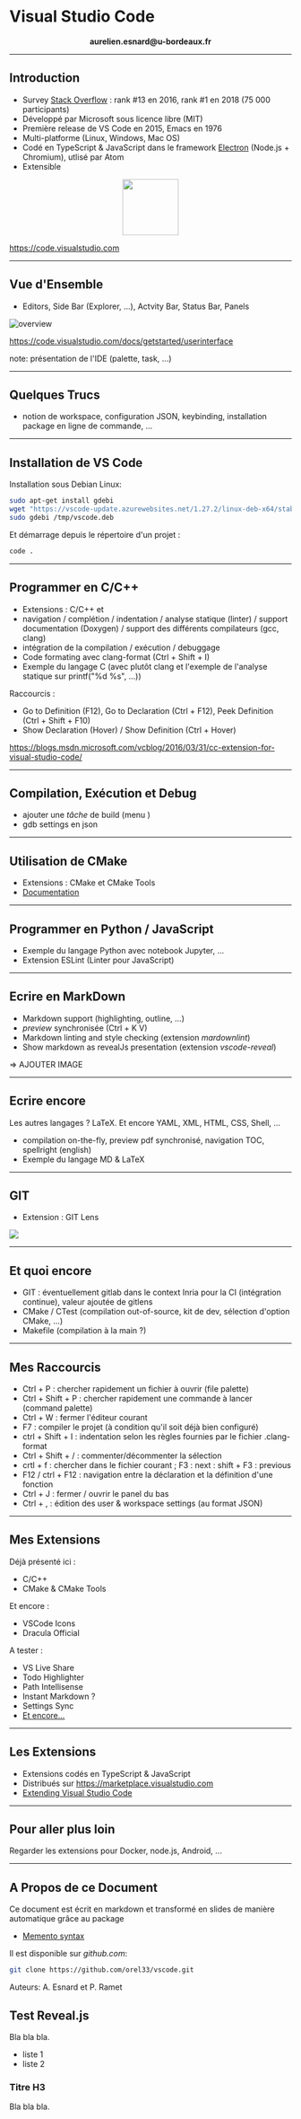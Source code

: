 
<style>
    /* 1vh = 1% of the height of the viewport */
    .reveal .slides { font-size: 2vh; text-align: left; }
    .reveal h1 { font-size: 8vh; }
    .reveal h2 { font-size: 6vh; }
    .reveal h3 { font-size: 4vh; }
</style>

# Visual Studio Code

<center><b>aurelien.esnard@u-bordeaux.fr</b></center>

---

## Introduction

* Survey [Stack Overflow](https://insights.stackoverflow.com/survey/2018/#development-environments-and-tools) : rank #13 en 2016, rank #1 en 2018 (75 000 participants)
* Développé par Microsoft sous licence libre (MIT)
* Première release de VS Code en 2015, Emacs en 1976
* Multi-platforme (Linux, Windows, Mac OS)
* Codé en TypeScript & JavaScript dans le framework [Electron](https://github.com/electron/electron) (Node.js + Chromium), utlisé par Atom
* Extensible

<center><img src="icon.svg" width="100" align="middle"></center>


<https://code.visualstudio.com>

---

## Vue d'Ensemble

* Editors, Side Bar (Explorer, ...), Actvity Bar, Status Bar, Panels

 ![overview](https://code.visualstudio.com/assets/docs/getstarted/userinterface/hero.png)

<https://code.visualstudio.com/docs/getstarted/userinterface>

note:  présentation de l'IDE (palette, task, ...)

---

## Quelques Trucs

* notion de workspace, configuration JSON, keybinding, installation package en ligne de commande, ...

---

## Installation de VS Code

Installation sous Debian Linux:

```bash
sudo apt-get install gdebi
wget "https://vscode-update.azurewebsites.net/1.27.2/linux-deb-x64/stable" -O /tmp/vscode.deb
sudo gdebi /tmp/vscode.deb
```

Et démarrage depuis le répertoire d'un projet :

```bash
code .
```

---

## Programmer en C/C++

* Extensions : C/C++ et 
* navigation / complétion / indentation / analyse statique (linter) / support documentation (Doxygen) / support des différents compilateurs (gcc, clang)
* intégration de la compilation / exécution / debuggage
* Code formating avec clang-format (Ctrl + Shift + I)
* Exemple du langage C (avec plutôt clang et l'exemple de l'analyse statique sur printf("%d %s", ...))

Raccourcis :
* Go to Definition (F12), Go to Declaration (Ctrl + F12), Peek Definition (Ctrl + Shift + F10)
* Show Declaration (Hover) / Show Definition (Ctrl + Hover)

<https://blogs.msdn.microsoft.com/vcblog/2016/03/31/cc-extension-for-visual-studio-code/>

---

## Compilation, Exécution et Debug

* ajouter une *tâche* de build (menu )
* gdb settings en json

---

## Utilisation de CMake

* Extensions : CMake et CMake Tools
* [Documentation](https://vector-of-bool.github.io/docs/vscode-cmake-tools/getting_started.html)

---

## Programmer en Python / JavaScript

* Exemple du langage Python avec notebook Jupyter, ...
* Extension ESLint (Linter pour JavaScript)

---

## Ecrire en MarkDown

* Markdown support (highlighting, outline, ...)
* *preview* synchronisée (Ctrl + K V)
* Markdown linting and style checking (extension *mardownlint*)
* Show markdown as revealJs presentation (extension *vscode-reveal*)

=> AJOUTER IMAGE

---

## Ecrire encore

Les autres langages ? LaTeX. Et encore YAML, XML, HTML, CSS, Shell, ...

* compilation on-the-fly, preview pdf synchronisé, navigation TOC, spellright (english)
* Exemple du langage MD & LaTeX

---

## GIT

* Extension : GIT Lens

![](https://raw.githubusercontent.com/eamodio/vscode-gitlens/master/images/gitlens-preview.gif)

---

## Et quoi encore

* GIT : éventuellement gitlab dans le context Inria pour la CI (intégration continue), valeur ajoutée de gitlens
* CMake / CTest (compilation out-of-source, kit de dev, sélection d'option CMake, ...)
* Makefile (compilation à la main ?)

---

## Mes Raccourcis

* Ctrl + P : chercher rapidement un fichier à ouvrir (file palette)
* Ctrl + Shift + P : chercher rapidement une commande à lancer (command palette)
* Ctrl + W : fermer l'éditeur courant
* F7 : compiler le projet (à condition qu'il soit déjà bien configuré)
* ctrl + Shift + I : indentation selon les règles fournies par le fichier .clang-format
* Ctrl + Shift + / : commenter/décommenter la sélection
* crtl + f : chercher dans le fichier courant ; F3 : next : shift + F3 : previous
* F12 / ctrl + F12 : navigation entre la déclaration et la définition d'une fonction
* Ctrl + J : fermer / ouvrir le panel du bas
* Ctrl + , : édition des user & workspace settings (au format JSON)

---

## Mes Extensions

Déjà présenté ici :

* C/C++
* CMake & CMake Tools

Et encore :

* VSCode Icons
* Dracula Official


A tester :

* VS Live Share
* Todo Highlighter
* Path Intellisense
* Instant Markdown ?
* Settings Sync
* [Et encore...](https://codeburst.io/top-javascript-vscode-extensions-for-faster-development-c687c39596f5)

--- 

## Les Extensions

* Extensions codés en TypeScript & JavaScript
* Distribués sur <https://marketplace.visualstudio.com>
* [Extending Visual Studio Code](https://code.visualstudio.com/docs/extensions/overview)


---

## Pour aller plus loin

Regarder les extensions pour Docker, node.js, Android, ...

--- 

## A Propos de ce Document

Ce document est écrit en markdown et transformé en slides de manière automatique grâce au package 

* [Memento syntax](https://guides.github.com/features/mastering-markdown/#syntax)

Il est disponible sur *github.com*:

```bash
git clone https://github.com/orel33/vscode.git
```

Auteurs: A. Esnard et P. Ramet


## Test Reveal.js

Bla bla bla.

* liste 1
* liste 2

### Titre H3

Bla bla bla.
